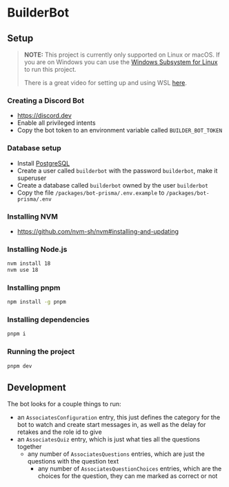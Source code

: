 # BuilderBot

## Setup

> **NOTE:** This project is currently only supported on Linux or macOS. If you are on Windows you can use the [Windows Subsystem for Linux](https://learn.microsoft.com/en-us/windows/wsl/install) to run this project.
>
> There is a great video for setting up and using WSL [here](https://www.youtube.com/watch?v=oF6gLyhQDdw).

### Creating a Discord Bot

- https://discord.dev
- Enable all privileged intents
- Copy the bot token to an environment variable called `BUILDER_BOT_TOKEN`

### Database setup

- Install [PostgreSQL](https://www.postgresql.org/download/)
- Create a user called `builderbot` with the password `builderbot`, make it superuser
- Create a database called `builderbot` owned by the user `builderbot`
- Copy the file `/packages/bot-prisma/.env.example` to `/packages/bot-prisma/.env`

### Installing NVM

- https://github.com/nvm-sh/nvm#installing-and-updating

### Installing Node.js

```bash
nvm install 18
nvm use 18
```

### Installing pnpm

```bash
npm install -g pnpm
```

### Installing dependencies

```bash
pnpm i
```

### Running the project

```bash
pnpm dev
```

## Development

The bot looks for a couple things to run:
- an `AssociatesConfiguration` entry, this just defines the category for the bot to watch and create start messages in, as well as the delay for retakes and the role id to give
- an `AssociatesQuiz` entry, which is just what ties all the questions together
  - any number of `AssociatesQuestions` entries, which are just the questions with the question text
    - any number of `AssociatesQuestionChoices` entries, which are the choices for the question, they can me marked as correct or not
